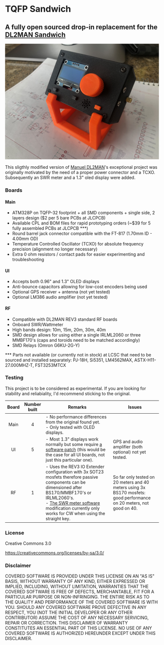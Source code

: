 # TQFP Sandwich

## A fully open sourced drop-in replacement for the [DL2MAN Sandwich](https://dl2man.de/)

![](enclosure/tqfp-sandwich-enclosure.jpg)

This sligthly modified version of [Manuel DL2MAN](https://dl2man.de/)'s exceptional project was originally motivated by the need of a proper power connector and a TCXO. Subsequently an SWR meter and a 1.3" oled display were added.

### Boards

#### Main

- ATM328P on TQFP-32 footprint + all SMD components + single side, 2 layers design ($2 per 5 bare PCBs at JLCPCB)
- Available CPL and BOM files for rapid prototyping orders (~$39 for 5 fully assembled PCBs at JLCPCB ***)
- Round barrel jack connector compatible with the FT-817 (1.70mm ID - 4.00mm OD)
- Temperature Controlled Oscillator (TCXO) for absolute frequency precision (alignment no longer necessary)
- Extra 0 ohm resistors / contact pads for easier experimenting and troubleshooting

#### UI

- Accepts both 0.96" and 1.3" OLED displays
- Anti-bounce capacitors allowing for low-cost encoders being used
- Optional GPS receiver + antenna (not yet tested)
- Optional LM386 audio amplifier (not yet tested)

#### RF

- Compatible with DL2MAN REV3 standard RF boards
- Onboard SWR/Wattmeter
- High bands design: 10m, 15m, 20m, 30m, 40m
- SMD design allows for using either a single IRLML2060 or three MMBF170's (caps and toroids need to be matched accordingly)
- SMD Relays (Omron G6KU-2G-Y)

*** Parts not available (or currently not in stock) at LCSC that need to be sourced and installed separately: PJ-18H, Si5351, LM4562MAX, ASTX-H11-27.000MHZ-T, FST3253MTCX

### Testing

 This project is to be considered as experimental. If you are looking for stability and reliabiality, I'd recommend sticking to the original. 

| Board | Number built | Remarks                                                      | Issues                                                       |
| :---: | :----------: | ------------------------------------------------------------ | ------------------------------------------------------------ |
| Main  |      4       | - No performance differences from the original found yet.<br />- Only tested with OLED displays. |                                                              |
|  UI   |      5       | - Most 1.3" displays work normally but some require [a software patch](https://groups.io/g/ucx/message/5147?p=,,,20,0,0,0::Created,,reverted,20,2,0,79343439) (this would be the case for all UI boards, not just this particular one). | GPS and audio amplifier (both optional) not yet tested.      |
|  RF   |      1       | - Uses the REV3 IO Extender configuration with 3x SOT23 mosfets therefore passive components can be dimensioned after BS170/MMBF170's or IRLML2060's.<br />- [The SWR meter software](https://github.com/adecarolis/QCX-SSB/tree/swr-meter) modification currently only works for CW when using the straight key. | So far only tested on 20 meters and 40 meters using 3x BS170 mosfets: good performance on 20 meters, not good on 40. |

### License

Creative Commons 3.0

https://creativecommons.org/licenses/by-sa/3.0/

### Disclaimer

COVERED SOFTWARE IS PROVIDED UNDER THIS LICENSE ON AN "AS IS" BASIS, WITHOUT WARRANTY OF ANY KIND, EITHER EXPRESSED OR IMPLIED, INCLUDING, WITHOUT LIMITATION, WARRANTIES THAT THE COVERED SOFTWARE IS FREE OF DEFECTS, MERCHANTABLE, FIT FOR A PARTICULAR PURPOSE OR NON-INFRINGING. THE ENTIRE RISK AS TO THE QUALITY AND PERFORMANCE OF THE COVERED SOFTWARE IS WITH YOU. SHOULD ANY COVERED SOFTWARE PROVE DEFECTIVE IN ANY RESPECT, YOU (NOT THE INITIAL DEVELOPER OR ANY OTHER CONTRIBUTOR) ASSUME THE COST OF ANY NECESSARY SERVICING, REPAIR OR CORRECTION. THIS DISCLAIMER OF WARRANTY CONSTITUTES AN ESSENTIAL PART OF THIS LICENSE. NO USE OF ANY COVERED SOFTWARE IS AUTHORIZED HEREUNDER EXCEPT UNDER THIS DISCLAIMER.
